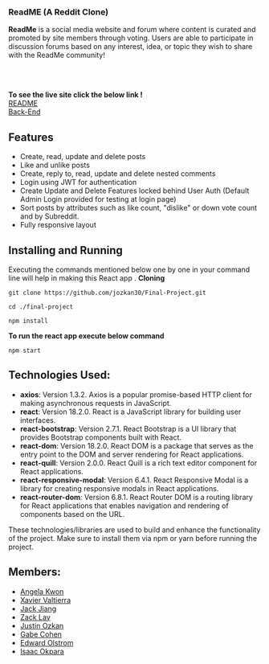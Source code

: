 ### ReadME (A Reddit Clone)

**ReadMe** is a social media website and forum where content is  curated and promoted by site members through voting. Users are able to participate in discussion forums based on any interest, idea, or topic they wish to share with the ReadMe community! 

<br/>
<br/>

**To see the live site click the below link !**
<br/>
[README](https://read-me-deploy.netlify.app/)
<br/>
[Back-End](https://github.com/IsaacStyle/Read-Me-Server)

## Features
- Create, read, update and delete posts
- Like and unlike posts
- Create, reply to, read, update and delete nested comments
- Login using JWT for authentication
- Create Update and Delete Features locked behind User Auth (Default Admin Login provided for testing at login page)
- Sort posts by attributes such as like count, "dislike" or down vote count and by Subreddit.
- Fully responsive layout


## Installing and Running

Executing the commands mentioned below one by one in your command line will help in making this React app .
**Cloning**

```
git clone https://github.com/jozkan30/Final-Project.git

```

```
cd ./final-project
```

```
npm install
```

**To run the react app execute below command**

```
npm start
```

## Technologies Used:
- **axios**: Version 1.3.2. Axios is a popular promise-based HTTP client for making asynchronous requests in JavaScript.
- **react**: Version 18.2.0. React is a JavaScript library for building user interfaces.
- **react-bootstrap**: Version 2.7.1. React Bootstrap is a UI library that provides Bootstrap components built with React.
- **react-dom**: Version 18.2.0. React DOM is a package that serves as the entry point to the DOM and server rendering for React applications.
- **react-quill**: Version 2.0.0. React Quill is a rich text editor component for React applications.
- **react-responsive-modal**: Version 6.4.1. React Responsive Modal is a library for creating responsive modals in React applications.
- **react-router-dom**: Version 6.8.1. React Router DOM is a routing library for React applications that enables navigation and rendering of components based on the URL.

These technologies/libraries are used to build and enhance the functionality of the project. Make sure to install them via npm or yarn before running the project.


## Members:
- [Angela Kwon](https://github.com/kwonangela)
- [Xavier Valtierra](https://github.com/ValtierraXavier)
- [Jack Jiang](https://github.com/jjiang9888)
- [Zack Lay](https://github.com/layz1008)
- [Justin Ozkan](https://github.com/jozkan30)
- [Gabe Cohen](https://github.com/manse99)
- [Edward Olstrom](https://github.com/olstromej)
- [Isaac Okpara](https://github.com/IsaacStyle)
